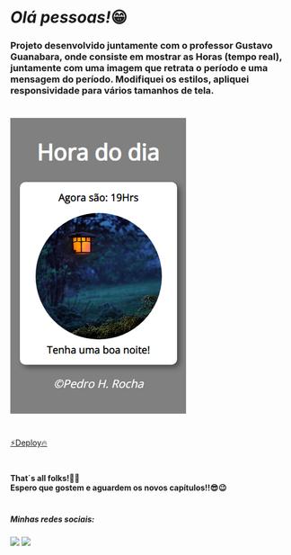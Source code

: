 ## <h1><em>Olá pessoas!</em>😁</h1> 


<h3>Projeto desenvolvido juntamente com o professor Gustavo Guanabara, onde consiste em mostrar as Horas (tempo real), juntamente com uma imagem que retrata o período e uma mensagem do período.
Modifiquei os estilos, apliquei responsividade para vários tamanhos de tela.</h3>

#

<img src="preview.png">

#

<a href ="">⚡️Deploy🔥</a>

#


<h4>That´s all folks!🤘👋<br>Espero que gostem e aguardem os novos capítulos!!😎😉</h4>

#

<h5> Minhas redes sociais:</h5>  
    <div> 
        <a href=https://www.instagram.com/pedrorochaducks target="_blank"><img src="https://img.shields.io/badge/-Instagram-%23E4405F?style=for-the-badge&logo=instagram&logoColor=white" target="_blank"></a>
        <a href="https://www.linkedin.com/in/pedrohrocha16" target="_blank"><img src="https://img.shields.io/badge/-LinkedIn-%230077B5?style=for-the-badge&logo=linkedin&logoColor=white" target="_blank"></a> 
    </div>
